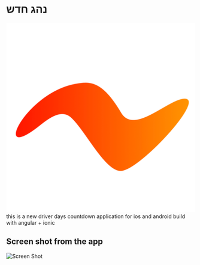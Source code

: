 # נהג חדש
![logo](resources/icon.PNG "Title")
this is a new driver days countdown application for ios and android build with angular + ionic

## Screen shot from the app
![Screen Shot](assets/Screenshot.png)
